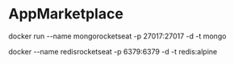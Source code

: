# AppMarketplace



docker run --name mongorocketseat -p 27017:27017 -d -t mongo

docker --name redisrocketseat -p 6379:6379 -d -t redis:alpine
